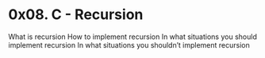 # 0x08. C - Recursion

What is recursion
How to implement recursion
In what situations you should implement recursion
In what situations you shouldn’t implement recursion

